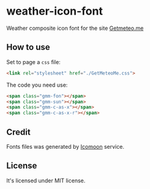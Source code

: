 # weather-icon-font

Weather composite icon font for the site [Getmeteo.me](https://getmeteo.me/)

## How to use

Set to page a `css` file:

```html
<link rel="stylesheet" href="./GetMeteoMe.css">
```

The code you need use:

```html
<span class="gmm-fon"></span>
<span class="gmm-sun"></span>
<span class="gmm-c-as-x"></span>
<span class="gmm-c-as-x-r"></span>
```

## Credit

Fonts files was generated by [Icomoon](https://icomoon.io/) service.

## License

It's licensed under MIT license.